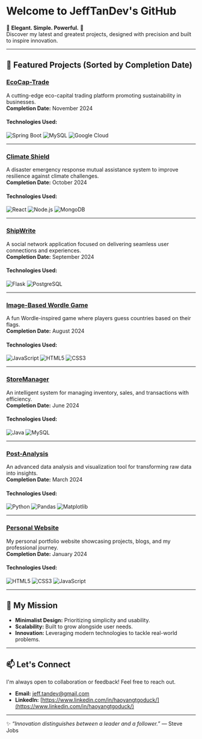 # Welcome to JeffTanDev's GitHub

🌟 **Elegant. Simple. Powerful.** 🌟  
Discover my latest and greatest projects, designed with precision and built to inspire innovation.

---

## 🚀 Featured Projects (Sorted by Completion Date)

### [EcoCap-Trade](https://github.com/JeffTanDev/EcoCap-Trade)
A cutting-edge eco-capital trading platform promoting sustainability in businesses.  
**Completion Date:** November 2024  

#### Technologies Used:
![Spring Boot](https://img.shields.io/badge/Spring%20Boot-6DB33F?style=for-the-badge&logo=spring&logoColor=white)
![MySQL](https://img.shields.io/badge/MySQL-4479A1?style=for-the-badge&logo=mysql&logoColor=white)
![Google Cloud](https://img.shields.io/badge/Google%20Cloud-4285F4?style=for-the-badge&logo=google-cloud&logoColor=white)

---

### [Climate Shield](https://github.com/JeffTanDev/ClimateShield)
A disaster emergency response mutual assistance system to improve resilience against climate challenges.  
**Completion Date:** October 2024  

#### Technologies Used:
![React](https://img.shields.io/badge/React-61DAFB?style=for-the-badge&logo=react&logoColor=black)
![Node.js](https://img.shields.io/badge/Node.js-339933?style=for-the-badge&logo=nodedotjs&logoColor=white)
![MongoDB](https://img.shields.io/badge/MongoDB-47A248?style=for-the-badge&logo=mongodb&logoColor=white)

---

### [ShipWrite](https://github.com/JeffTanDev/ShipWrite)
A social network application focused on delivering seamless user connections and experiences.  
**Completion Date:** September 2024  

#### Technologies Used:
![Flask](https://img.shields.io/badge/Flask-000000?style=for-the-badge&logo=flask&logoColor=white)
![PostgreSQL](https://img.shields.io/badge/PostgreSQL-336791?style=for-the-badge&logo=postgresql&logoColor=white)

---

### [Image-Based Wordle Game](https://github.com/JeffTanDev/ImageBasedWordleGame)
A fun Wordle-inspired game where players guess countries based on their flags.  
**Completion Date:** August 2024  

#### Technologies Used:
![JavaScript](https://img.shields.io/badge/JavaScript-F7DF1E?style=for-the-badge&logo=javascript&logoColor=black)
![HTML5](https://img.shields.io/badge/HTML5-E34F26?style=for-the-badge&logo=html5&logoColor=white)
![CSS3](https://img.shields.io/badge/CSS3-1572B6?style=for-the-badge&logo=css3&logoColor=white)

---

### [StoreManager](https://github.com/JeffTanDev/StoreManager)
An intelligent system for managing inventory, sales, and transactions with efficiency.  
**Completion Date:** June 2024  

#### Technologies Used:
![Java](https://img.shields.io/badge/Java-ED8B00?style=for-the-badge&logo=java&logoColor=white)
![MySQL](https://img.shields.io/badge/MySQL-4479A1?style=for-the-badge&logo=mysql&logoColor=white)

---

### [Post-Analysis](https://github.com/JeffTanDev/PostAnalysis)
An advanced data analysis and visualization tool for transforming raw data into insights.  
**Completion Date:** March 2024  

#### Technologies Used:
![Python](https://img.shields.io/badge/Python-3776AB?style=for-the-badge&logo=python&logoColor=white)
![Pandas](https://img.shields.io/badge/Pandas-150458?style=for-the-badge&logo=pandas&logoColor=white)
![Matplotlib](https://img.shields.io/badge/Matplotlib-11557C?style=for-the-badge)

---

### [Personal Website](https://github.com/JeffTanDev/PersonalWebsite)
My personal portfolio website showcasing projects, blogs, and my professional journey.  
**Completion Date:** January 2024  

#### Technologies Used:
![HTML5](https://img.shields.io/badge/HTML5-E34F26?style=for-the-badge&logo=html5&logoColor=white)
![CSS3](https://img.shields.io/badge/CSS3-1572B6?style=for-the-badge&logo=css3&logoColor=white)
![JavaScript](https://img.shields.io/badge/JavaScript-F7DF1E?style=for-the-badge&logo=javascript&logoColor=black)

---

## 🎯 My Mission
- **Minimalist Design:** Prioritizing simplicity and usability.
- **Scalability:** Built to grow alongside user needs.
- **Innovation:** Leveraging modern technologies to tackle real-world problems.

---

## 📫 Let's Connect
I'm always open to collaboration or feedback! Feel free to reach out.

- **Email:** [jeff.tandev@gmail.com](mailto:jeff.tandev@gmail.com)  
- **LinkedIn:** [https://www.linkedin.com/in/haoyangtgoduck/](https://www.linkedin.com/in/haoyangtgoduck/)

---

✨ _“Innovation distinguishes between a leader and a follower.”_ — Steve Jobs
